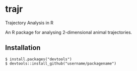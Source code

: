 # trajr
Trajectory Analysis in R

An R package for analysing 2-dimensional animal trajectories.

## Installation

    $ install.packages("devtools")
    $ devtools::install_github("username/packagename")
